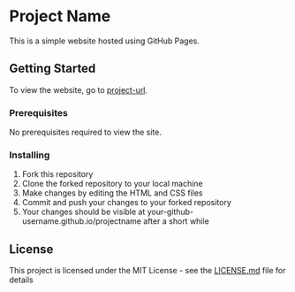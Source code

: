 # Project Name

This is a simple website hosted using GitHub Pages.

## Getting Started

To view the website, go to [project-url](https://username.github.io/projectname).

### Prerequisites

No prerequisites required to view the site.

### Installing

1. Fork this repository
2. Clone the forked repository to your local machine
3. Make changes by editing the HTML and CSS files
4. Commit and push your changes to your forked repository
5. Your changes should be visible at your-github-username.github.io/projectname after a short while

## License

This project is licensed under the MIT License - see the [LICENSE.md](LICENSE.md) file for details
